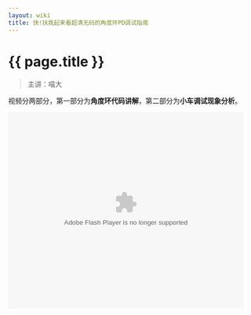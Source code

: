 ```yaml
---
layout: wiki
title: 快!扶我起来看超清无码的角度环PD调试指南
---
```


# {{ page.title }}

> 主讲：喵大

视频分两部分，第一部分为**角度环代码讲解**，第二部分为**小车调试现象分析**。

<p>
<embed src="http://static.video.qq.com/TPout.swf?vid=p0192qldm3e&auto=0" allowFullScreen="true" quality="high" width="480" height="400" align="middle" allowScriptAccess="always" type="application/x-shockwave-flash"></embed>
</p>



